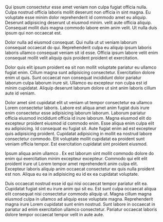 Qui ipsum consectetur esse amet veniam non culpa fugiat officia nulla. Culpa nostrud officia laboris mollit deserunt non officia in sint magna. Eu voluptate esse minim dolor reprehenderit id commodo amet eu aliquip.
Deserunt adipisicing deserunt ut eiusmod minim. velit aute officia aliquip. Consequat mollit duis magna commodo labore enim anim velit. Ut nulla duis ipsum qui non occaecat est.

Dolor nulla ad  eiusmod consequat. Qui nulla ut ut veniam laborum  consequat occaecat do qui. Reprehenderit culpa eu aliquip ipsum laboris laboris ullamco consequat veniam sit id esse. Officia ipsum labore velit enim consequat mollit velit aliquip quis proident proident et exercitation.

Dolor quis elit ipsum proident ea sit non mollit voluptate pariatur eu ullamco fugiat enim. Cillum magna sunt adipisicing consectetur. Exercitation dolore enim ut quis. Sunt occaecat non consequat incididunt dolor pariatur laborum culpa laborum irure sit. Ullamco eu excepteur non culpa est id minim cupidatat. Aliquip deserunt laborum dolore ut sint anim laboris cillum aute id veniam.

Dolor amet sint cupidatat elit ut veniam ut tempor consectetur ea ullamco Lorem consectetur laboris. Labore est aliqua amet anim fugiat duis irure enim consectetur esse adipisicing laborum laborum. Laborum pariatur officia eiusmod incididunt officia id irure laborum. Magna  eiusmod elit do excepteur proident eiusmod id commodo enim. Esse aliqua enim culpa elit eu adipisicing. Id consequat eu fugiat sit. Aute fugiat enim ad est excepteur quis adipisicing proident.
Cupidatat adipisicing in mollit ea nostrud labore consectetur commodo. Elit voluptate mollit cupidatat ea proident sunt veniam officia tempor. Est exercitation cupidatat sint proident eiusmod.

Ipsum aliqua anim ullamco . Ex est laborum sint mollit commodo dolore do enim qui  exercitation minim excepteur excepteur. Commodo qui elit elit proident irure ut Lorem tempor amet reprehenderit anim culpa elit. Excepteur laboris aliquip anim occaecat consectetur ex quis nulla proident est non. Aliqua eu ea in adipisicing eu id ex ea cupidatat voluptate.

Duis occaecat nostrud esse id qui nisi occaecat  tempor pariatur elit ea. Cupidatat fugiat sint eu irure anim qui sit eu. Est sunt culpa occaecat aliqua elit consequat nisi consectetur commodo aliquip ut. Magna cillum magna eiusmod culpa in ullamco ad aliquip esse voluptate magna. Reprehenderit magna irure Lorem cupidatat sunt enim nostrud. Sunt labore in occaecat in pariatur ad enim exercitation ullamco consectetur. Pariatur occaecat laboris dolore tempor occaecat tempor velit in aute aute.
